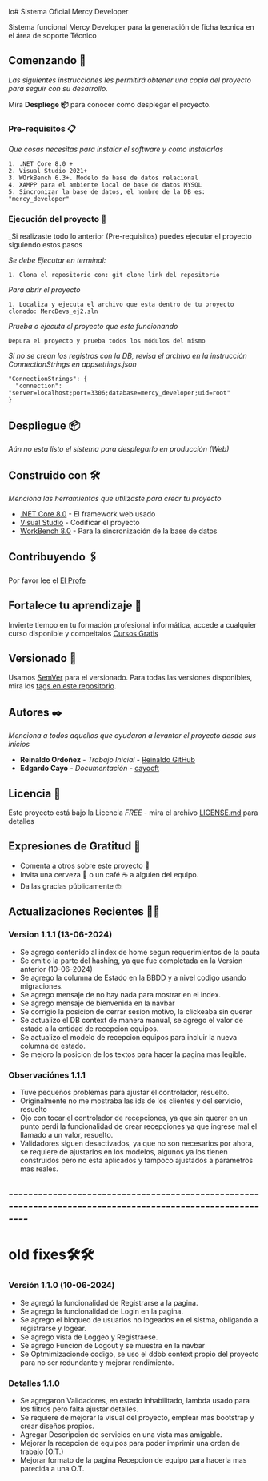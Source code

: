 lo# Sistema Oficial Mercy Developer

Sistema funcional Mercy Developer para la generación de ficha tecnica en el área de soporte Técnico

## Comenzando 🚀

_Las siguientes instrucciones les permitirá obtener una copia del proyecto para seguir con su desarrollo._

Mira **Despliege 📦** para conocer como desplegar el proyecto.


### Pre-requisitos 📋

_Que cosas necesitas para instalar el software y como instalarlas_

```
1. .NET Core 8.0 + 
2. Visual Studio 2021+
3. WOrkBench 6.3+. Modelo de base de datos relacional
4. XAMPP para el ambiente local de base de datos MYSQL
5. Sincronizar la base de datos, el nombre de la DB es: "mercy_developer" 
```

### Ejecución del proyecto 🔧

_Si realizaste todo lo anterior (Pre-requisitos) puedes ejecutar el proyecto siguiendo estos pasos

_Se debe Ejecutar en terminal:_

```
1. Clona el repositorio con: git clone link del repositorio
```
_Para abrir el proyecto_
```
1. Localiza y ejecuta el archivo que esta dentro de tu proyecto clonado: MercDevs_ej2.sln
```
_Prueba o ejecuta el proyecto que este funcionando_
```
Depura el proyecto y prueba todos los módulos del mismo
```

_Si no se crean los registros con la DB, revisa el archivo en la instrucción ConnectionStrings en appsettings.json_

```
"ConnectionStrings": {
  "connection": "server=localhost;port=3306;database=mercy_developer;uid=root"
}
```

<!-- ## Ejecutando las pruebas ⚙️

_Explica como ejecutar las pruebas automatizadas para este sistema_

### Analice las pruebas end-to-end 🔩

_Explica que verifican estas pruebas y por qué_

```
Da un ejemplo
```

### Y las pruebas de estilo de codificación ⌨️

_Explica que verifican estas pruebas y por qué_

```
Da un ejemplo
``` -->

## Despliegue 📦

_Aún no esta listo el sistema para desplegarlo en producción (Web)_

## Construido con 🛠️

_Menciona las herramientas que utilizaste para crear tu proyecto_

* [.NET Core 8.0](https://dotnet.microsoft.com/es-es/download/dotnet/8.0) - El framework web usado
* [Visual Studio](https://visualstudio.microsoft.com/es/thank-you-downloading-visual-studio/?sku=Community&channel=Release&version=VS2022&source=VSLandingPage&cid=2030&passive=false) - Codificar el proyecto
* [WorkBench 8.0](https://dev.mysql.com/downloads/workbench/) - Para la sincronización de la base de datos

## Contribuyendo 🖇️

Por favor lee el [El Profe](https://cftaricainformatica.cl) 

## Fortalece tu aprendizaje 📖

Invierte tiempo en tu formación profesional informática, accede a cualquier curso disponible y compeltalos [Cursos Gratis](https://www.udemy.com/courses/search/?price=price-free&q=.net+core+asp+web&sort=relevance&src=ukw)

## Versionado 📌

Usamos [SemVer](http://semver.org/) para el versionado. Para todas las versiones disponibles, mira los [tags en este repositorio](https://github.com/tu/proyecto/tags).

## Autores ✒️

_Menciona a todos aquellos que ayudaron a levantar el proyecto desde sus inicios_

* **Reinaldo Ordoñez** - *Trabajo Inicial* - [Reinaldo GitHub](https://github.com/REIMOC96)
* **Edgardo Cayo** - *Documentación* - [cayocft](https://github.com/cayocft)


## Licencia 📄

Este proyecto está bajo la Licencia _FREE_ - mira el archivo [LICENSE.md](LICENSE.md) para detalles

## Expresiones de Gratitud 🎁

* Comenta a otros sobre este proyecto 📢
* Invita una cerveza 🍺 o un café ☕ a alguien del equipo. 
* Da las gracias públicamente 🤓.





## Actualizaciones Recientes 🚀🚀

### Version 1.1.1 (13-06-2024)
- Se agrego contenido al index de home segun requerimientos de la pauta
- Se omitio la parte del hashing, ya que fue completada en la Version anterior (10-06-2024)
- Se agrego la columna de Estado en la BBDD y a nivel codigo usando migraciones.
- Se agrego mensaje de no hay nada para mostrar en el index.
- Se agrego mensaje de bienvenida en la navbar
- Se corrigio la posicion de cerrar sesion motivo, la clickeaba sin querer
- Se actualizo el DB context de manera manual, se agrego el valor de estado a la entidad de recepcion equipos.
- Se actualizo el modelo de recepcion equipos para incluir la nueva columna de estado.
- Se mejoro la posicion de los textos para hacer la pagina mas legible.

### Observaciónes 1.1.1

- Tuve pequeños problemas para ajustar el controlador, resuelto.
- Originalmente no me mostraba las ids de los clientes y del servicio, resuelto
- Ojo con tocar el controlador de recepciones, ya que sin querer en un punto perdi la funcionalidad de crear
  recepciones ya que ingrese mal el llamado a un valor, resuelto.
- Validadores siguen desactivados, ya que no son necesarios por ahora, se requiere de ajustarlos en los modelos, 
  algunos ya los tienen construidos pero no esta aplicados y tampoco ajustados a parametros mas reales.

## *----------------------------------------------------------------------------------------------------------*


# old fixes🛠️🛠️

### Versión 1.1.0 (10-06-2024)
- Se agregó la funcionalidad de Registrarse a la pagina.
- Se agrego la funcionalidad de Login en la pagina.
- Se agrego el bloqueo de usuarios no logeados en el sistma, obligando a registrarse y logear.
- Se agrego vista de Loggeo y Registraese.
- Se agrego Funcion de Logout y se muestra en la navbar
- Se Optmimizacionde codigo, se uso el ddbb context propio del proyecto para no ser redundante y mejorar rendimiento.

### Detalles 1.1.0
- Se agregaron Validadores, en estado inhabilitado, lambda usado para los filtros pero falta ajustar detalles.
- Se requiere de mejorar la visual del proyecto, emplear mas bootstrap y crear diseños propios.
- Agregar Descripcion de servicios en una vista mas amigable.
- Mejorar la recepcion de equipos para poder imprimir una orden de trabajo (O.T.)
- Mejorar formato de la pagina Recepcion de equipo para hacerla mas parecida a una O.T.


   